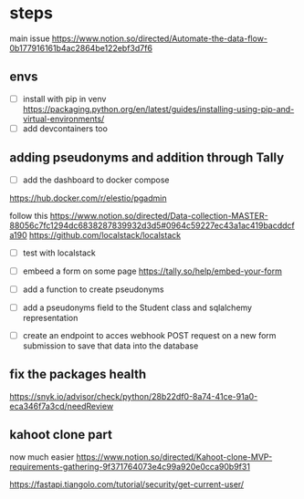 
# steps 

main issue
https://www.notion.so/directed/Automate-the-data-flow-0b177916161b4ac2864be122ebf3d7f6

## envs
- [ ] install with pip in venv
https://packaging.python.org/en/latest/guides/installing-using-pip-and-virtual-environments/
- [ ] add devcontainers too

## adding pseudonyms and addition through Tally
- [ ] add the dashboard to docker compose

https://hub.docker.com/r/elestio/pgadmin

follow this
https://www.notion.so/directed/Data-collection-MASTER-88056c7fc1294dc6838287839932d3d5#0964c59227ec43a1ac419bacddcfa190
https://github.com/localstack/localstack
- [ ] test with localstack

- [ ] embeed a form on some page https://tally.so/help/embed-your-form
- [ ] add a function to create pseudonyms
- [ ] add a pseudonyms field to the Student class and sqlalchemy representation
- [ ] create an endpoint to acces webhook POST request on a new form submission to save that data into the database

## fix the packages health
https://snyk.io/advisor/check/python/28b22df0-8a74-41ce-91a0-eca346f7a3cd/needReview


## kahoot clone part
now much easier
https://www.notion.so/directed/Kahoot-clone-MVP-requirements-gathering-9f371764073e4c99a920e0cca90b9f31

https://fastapi.tiangolo.com/tutorial/security/get-current-user/



